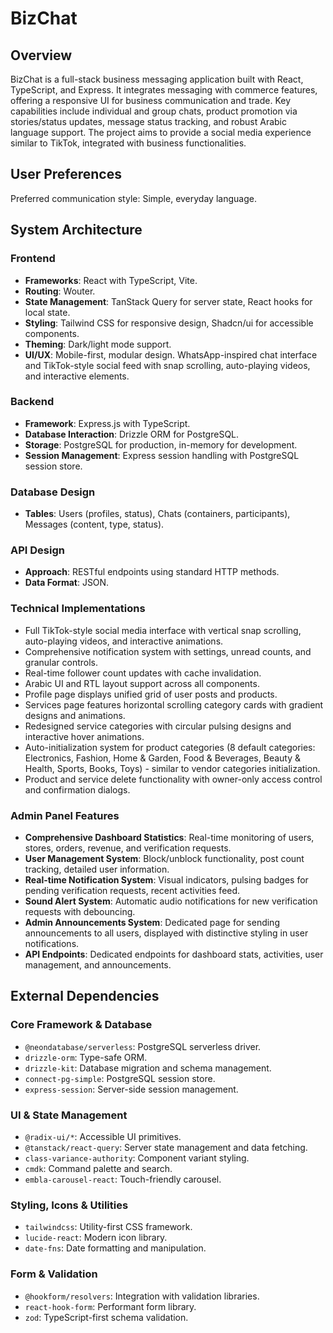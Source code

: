 # BizChat

## Overview

BizChat is a full-stack business messaging application built with React, TypeScript, and Express. It integrates messaging with commerce features, offering a responsive UI for business communication and trade. Key capabilities include individual and group chats, product promotion via stories/status updates, message status tracking, and robust Arabic language support. The project aims to provide a social media experience similar to TikTok, integrated with business functionalities.

## User Preferences

Preferred communication style: Simple, everyday language.

## System Architecture

### Frontend
- **Frameworks**: React with TypeScript, Vite.
- **Routing**: Wouter.
- **State Management**: TanStack Query for server state, React hooks for local state.
- **Styling**: Tailwind CSS for responsive design, Shadcn/ui for accessible components.
- **Theming**: Dark/light mode support.
- **UI/UX**: Mobile-first, modular design. WhatsApp-inspired chat interface and TikTok-style social feed with snap scrolling, auto-playing videos, and interactive elements.

### Backend
- **Framework**: Express.js with TypeScript.
- **Database Interaction**: Drizzle ORM for PostgreSQL.
- **Storage**: PostgreSQL for production, in-memory for development.
- **Session Management**: Express session handling with PostgreSQL session store.

### Database Design
- **Tables**: Users (profiles, status), Chats (containers, participants), Messages (content, type, status).

### API Design
- **Approach**: RESTful endpoints using standard HTTP methods.
- **Data Format**: JSON.

### Technical Implementations
- Full TikTok-style social media interface with vertical snap scrolling, auto-playing videos, and interactive animations.
- Comprehensive notification system with settings, unread counts, and granular controls.
- Real-time follower count updates with cache invalidation.
- Arabic UI and RTL layout support across all components.
- Profile page displays unified grid of user posts and products.
- Services page features horizontal scrolling category cards with gradient designs and animations.
- Redesigned service categories with circular pulsing designs and interactive hover animations.
- Auto-initialization system for product categories (8 default categories: Electronics, Fashion, Home & Garden, Food & Beverages, Beauty & Health, Sports, Books, Toys) - similar to vendor categories initialization.
- Product and service delete functionality with owner-only access control and confirmation dialogs.

### Admin Panel Features
- **Comprehensive Dashboard Statistics**: Real-time monitoring of users, stores, orders, revenue, and verification requests.
- **User Management System**: Block/unblock functionality, post count tracking, detailed user information.
- **Real-time Notification System**: Visual indicators, pulsing badges for pending verification requests, recent activities feed.
- **Sound Alert System**: Automatic audio notifications for new verification requests with debouncing.
- **Admin Announcements System**: Dedicated page for sending announcements to all users, displayed with distinctive styling in user notifications.
- **API Endpoints**: Dedicated endpoints for dashboard stats, activities, user management, and announcements.

## External Dependencies

### Core Framework & Database
- `@neondatabase/serverless`: PostgreSQL serverless driver.
- `drizzle-orm`: Type-safe ORM.
- `drizzle-kit`: Database migration and schema management.
- `connect-pg-simple`: PostgreSQL session store.
- `express-session`: Server-side session management.

### UI & State Management
- `@radix-ui/*`: Accessible UI primitives.
- `@tanstack/react-query`: Server state management and data fetching.
- `class-variance-authority`: Component variant styling.
- `cmdk`: Command palette and search.
- `embla-carousel-react`: Touch-friendly carousel.

### Styling, Icons & Utilities
- `tailwindcss`: Utility-first CSS framework.
- `lucide-react`: Modern icon library.
- `date-fns`: Date formatting and manipulation.

### Form & Validation
- `@hookform/resolvers`: Integration with validation libraries.
- `react-hook-form`: Performant form library.
- `zod`: TypeScript-first schema validation.